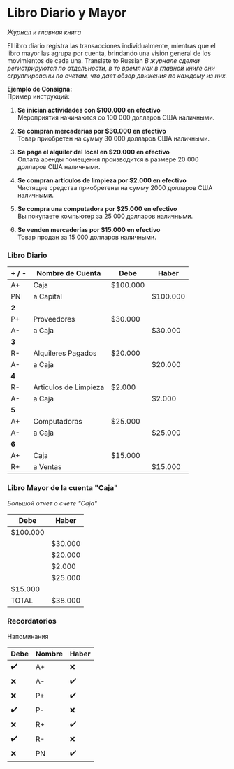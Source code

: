 # Libro Diario y Mayor
*Журнал и главная книга*

El libro diario registra las transacciones individualmente, mientras que el libro mayor las agrupa por cuenta, brindando una visión general de los movimientos de cada una. Translate to Russian
*В журнале сделки регистрируются по отдельности, в то время как в главной книге они сгруппированы по счетам, что дает обзор движения по каждому из них.*

**Ejemplo de Consigna:**  
Пример инструкций:

1. **Se inician actividades con $100.000 en efectivo**  
    Мероприятия начинаются со 100 000 долларов США наличными.
    
2. **Se compran mercaderías por $30.000 en efectivo**  
    Товар приобретен на сумму 30 000 долларов США наличными.
    
3. **Se paga el alquiler del local en $20.000 en efectivo**  
    Оплата аренды помещения производится в размере 20 000 долларов США наличными.
    
4. **Se compran artículos de limpieza por $2.000 en efectivo**  
    Чистящие средства приобретены на сумму 2000 долларов США наличными.
    
5. **Se compra una computadora por $25.000 en efectivo**  
    Вы покупаете компьютер за 25 000 долларов наличными.
    
6. **Se venden mercaderías por $15.000 en efectivo**  
    Товар продан за 15 000 долларов наличными.

### Libro Diario

| + / - | Nombre de Cuenta      | Debe     | Haber    |
| ----- | --------------------- | -------- | -------- |
| A+    | Caja                  | $100.000 |          |
| PN    | a Capital             |          | $100.000 |
| **2** |                       |          |          |
| P+    | Proveedores           | $30.000  |          |
| A-    | a Caja                |          | $30.000  |
| **3** |                       |          |          |
| R-    | Alquileres Pagados    | $20.000  |          |
| A-    | a Caja                |          | $20.000  |
| **4** |                       |          |          |
| R-    | Articulos de Limpieza | $2.000   |          |
| A-    | a Caja                |          | $2.000   |
| **5** |                       |          |          |
| A+    | Computadoras          | $25.000  |          |
| A-    | a Caja                |          | $25.000  |
| **6** |                       |          |          |
| A+    | Caja                  | $15.000  |          |
| R+    | a Ventas              |          | $15.000  |
### Libro Mayor de la cuenta "Caja"
*Большой отчет о счете "Caja"*

| Debe     | Haber   |
| -------- | ------- |
| $100.000 |         |
|          | $30.000 |
|          | $20.000 |
|          | $2.000  |
|          | $25.000 |
| $15.000  |         |
| TOTAL    | $38.000 |

### Recordatorios
Напоминания

| Debe | Nombre | Haber |
| ---- | ------ | ----- |
| ✔️   | A+     | ❌     |
| ❌    | A-     | ✔️    |
| ❌    | P+     | ✔️    |
| ✔️   | P-     | ❌     |
| ❌    | R+     | ✔️    |
| ✔️   | R-     | ❌     |
| ❌    | PN     | ✔️    |
